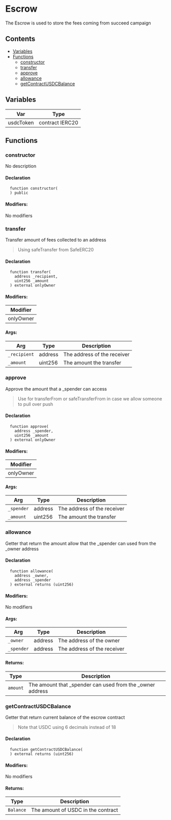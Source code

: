 # Escrow


The Escrow is used to store the fees coming from succeed campaign


## Contents
<!-- START doctoc generated TOC please keep comment here to allow auto update -->
<!-- DON'T EDIT THIS SECTION, INSTEAD RE-RUN doctoc TO UPDATE -->

- [Variables](#variables)
- [Functions](#functions)
  - [constructor](#constructor)
  - [transfer](#transfer)
  - [approve](#approve)
  - [allowance](#allowance)
  - [getContractUSDCBalance](#getcontractusdcbalance)

<!-- END doctoc generated TOC please keep comment here to allow auto update -->

## Variables

| Var  | Type |
| ---  | --- |
| usdcToken | contract IERC20 |



## Functions

### constructor
No description


#### Declaration
```solidity
  function constructor(
  ) public
```

#### Modifiers:
No modifiers



### transfer
Transfer amount of fees collected to an address

> Using safeTransfer from SafeERC20


#### Declaration
```solidity
  function transfer(
    address _recipient,
    uint256 _amount
  ) external onlyOwner
```

#### Modifiers:
| Modifier |
| --- |
| onlyOwner |

#### Args:
| Arg | Type | Description |
| --- | --- | --- |
|`_recipient` | address | The address of the receiver
|`_amount` | uint256 | The amount the transfer

### approve
Approve the amount that a _spender can access

> Use for transferFrom or safeTransferFrom in case we allow someone to pull over push


#### Declaration
```solidity
  function approve(
    address _spender,
    uint256 _amount
  ) external onlyOwner
```

#### Modifiers:
| Modifier |
| --- |
| onlyOwner |

#### Args:
| Arg | Type | Description |
| --- | --- | --- |
|`_spender` | address | The address of the receiver
|`_amount` | uint256 | The amount the transfer

### allowance
Getter that return the amount allow that the _spender can used from the _owner address



#### Declaration
```solidity
  function allowance(
    address _owner,
    address _spender
  ) external returns (uint256)
```

#### Modifiers:
No modifiers

#### Args:
| Arg | Type | Description |
| --- | --- | --- |
|`_owner` | address | The address of the owner
|`_spender` | address | The address of the receiver

#### Returns:
| Type | Description |
| --- | --- |
|`amount` | The amount that _spender can used from the _owner address
### getContractUSDCBalance
Getter that return current balance of the escrow contract

> Note that USDC using 6 decimals instead of 18


#### Declaration
```solidity
  function getContractUSDCBalance(
  ) external returns (uint256)
```

#### Modifiers:
No modifiers


#### Returns:
| Type | Description |
| --- | --- |
|`Balance` | The amount of USDC in the contract


